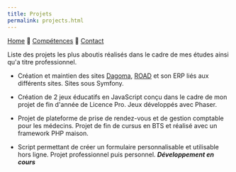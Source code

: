 ```yaml
---
title: Projets
permalink: projects.html
---
```

[Home](index.html) 🔸 [Compétences](skills.html) 🔸 [Contact](contact.html)

Liste des projets les plus aboutis réalisés dans le cadre de mes études ainsi qu'a titre  professionnel.

* Création et maintien des sites [Dagoma](https://www.dagoma.fr), [ROAD](https://road.dagoma.fr) et son ERP liés aux différents sites. Sites sous Symfony.

* Création de 2 jeux éducatifs en JavaScript conçu dans le cadre de mon projet de fin d'année de Licence Pro. Jeux développés avec Phaser.

* Projet de plateforme de prise de rendez-vous et de gestion comptable pour les médecins. Projet de fin de cursus en BTS et réalisé avec un framework PHP maison.

* Script permettant de créer un formulaire personnalisable et utilisable hors ligne. Projet professionnel puis personnel. **_Développement en cours_**
